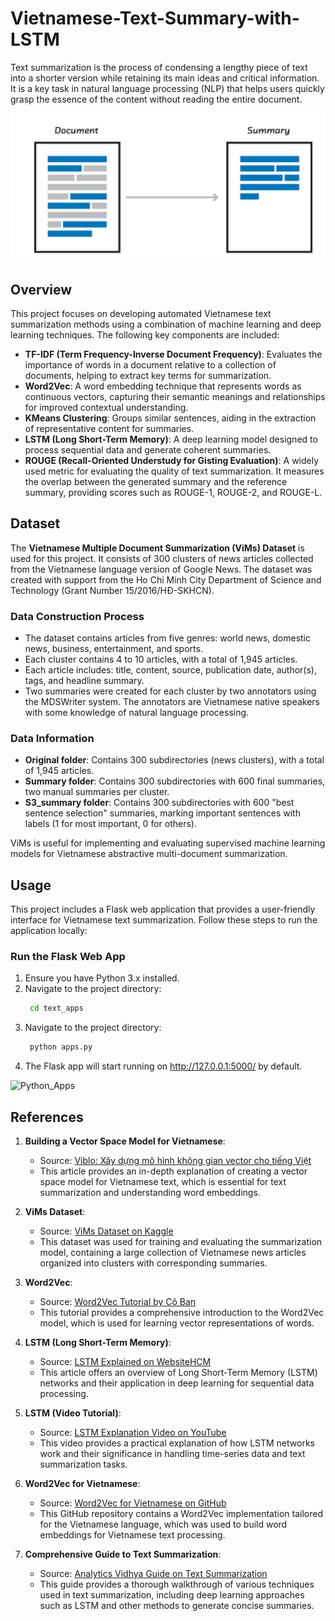 # Vietnamese-Text-Summary-with-LSTM

Text summarization is the process of condensing a lengthy piece of text into a shorter version while retaining its main ideas and critical information. It is a key task in natural language processing (NLP) that helps users quickly grasp the essence of the content without reading the entire document.

![vietnamese text summary](image/Overview.png)

## Overview

This project focuses on developing automated Vietnamese text summarization methods using a combination of machine learning and deep learning techniques. The following key components are included:

- **TF-IDF (Term Frequency-Inverse Document Frequency)**: Evaluates the importance of words in a document relative to a collection of documents, helping to extract key terms for summarization.
- **Word2Vec**: A word embedding technique that represents words as continuous vectors, capturing their semantic meanings and relationships for improved contextual understanding.
- **KMeans Clustering**: Groups similar sentences, aiding in the extraction of representative content for summaries.
- **LSTM (Long Short-Term Memory)**: A deep learning model designed to process sequential data and generate coherent summaries.
- **ROUGE (Recall-Oriented Understudy for Gisting Evaluation)**: A widely used metric for evaluating the quality of text summarization. It measures the overlap between the generated summary and the reference summary, providing scores such as ROUGE-1, ROUGE-2, and ROUGE-L.

## Dataset

The **Vietnamese Multiple Document Summarization (ViMs) Dataset** is used for this project. It consists of 300 clusters of news articles collected from the Vietnamese language version of Google News. The dataset was created with support from the Ho Chi Minh City Department of Science and Technology (Grant Number 15/2016/HĐ-SKHCN).

### Data Construction Process
- The dataset contains articles from five genres: world news, domestic news, business, entertainment, and sports.
- Each cluster contains 4 to 10 articles, with a total of 1,945 articles.
- Each article includes: title, content, source, publication date, author(s), tags, and headline summary.
- Two summaries were created for each cluster by two annotators using the MDSWriter system. The annotators are Vietnamese native speakers with some knowledge of natural language processing.

### Data Information
- **Original folder**: Contains 300 subdirectories (news clusters), with a total of 1,945 articles.
- **Summary folder**: Contains 300 subdirectories with 600 final summaries, two manual summaries per cluster.
- **S3_summary folder**: Contains 300 subdirectories with 600 "best sentence selection" summaries, marking important sentences with labels (1 for most important, 0 for others).

ViMs is useful for implementing and evaluating supervised machine learning models for Vietnamese abstractive multi-document summarization.

## Usage

This project includes a Flask web application that provides a user-friendly interface for Vietnamese text summarization. Follow these steps to run the application locally:

### Run the Flask Web App

1. Ensure you have Python 3.x installed.
2. Navigate to the project directory:
   ```bash
    cd text_apps

3. Navigate to the project directory:
   ```bash
    python apps.py

4. The Flask app will start running on http://127.0.0.1:5000/ by default.

![Python_Apps](image/SampleUI.png)

## References

1. **Building a Vector Space Model for Vietnamese**:
   - Source: [Viblo: Xây dựng mô hình không gian vector cho tiếng Việt](https://viblo.asia/p/xay-dung-mo-hinh-khong-gian-vector-cho-tieng-viet-GrLZDXr2Zk0)
   - This article provides an in-depth explanation of creating a vector space model for Vietnamese text, which is essential for text summarization and understanding word embeddings.

2. **ViMs Dataset**:
   - Source: [ViMs Dataset on Kaggle](https://www.kaggle.com/datasets/vtrnanh/sust-feature-data-new)
   - This dataset was used for training and evaluating the summarization model, containing a large collection of Vietnamese news articles organized into clusters with corresponding summaries.

3. **Word2Vec**:
   - Source: [Word2Vec Tutorial by Cô Ban](https://machinelearningcoban.com/tabml_book/ch_embedding/word2vec.html)
   - This tutorial provides a comprehensive introduction to the Word2Vec model, which is used for learning vector representations of words.

4. **LSTM (Long Short-Term Memory)**:
   - Source: [LSTM Explained on WebsiteHCM](https://websitehcm.com/long-short-term-memory-lstm-la-gi/)
   - This article offers an overview of Long Short-Term Memory (LSTM) networks and their application in deep learning for sequential data processing.

5. **LSTM (Video Tutorial)**:
   - Source: [LSTM Explanation Video on YouTube](https://www.youtube.com/watch?v=YcRPPy3EiJs&t=1953s&ab_channel=ProtonX)
   - This video provides a practical explanation of how LSTM networks work and their significance in handling time-series data and text summarization tasks.

6. **Word2Vec for Vietnamese**:
   - Source: [Word2Vec for Vietnamese on GitHub](https://github.com/sonvx/word2vecVN)
   - This GitHub repository contains a Word2Vec implementation tailored for the Vietnamese language, which was used to build word embeddings for Vietnamese text processing.

7. **Comprehensive Guide to Text Summarization**:
   - Source: [Analytics Vidhya Guide on Text Summarization](https://www.analyticsvidhya.com/blog/2019/06/comprehensive-guide-text-summarization-using-deep-learning-python/)
   - This guide provides a thorough walkthrough of various techniques used in text summarization, including deep learning approaches such as LSTM and other methods to generate concise summaries.
